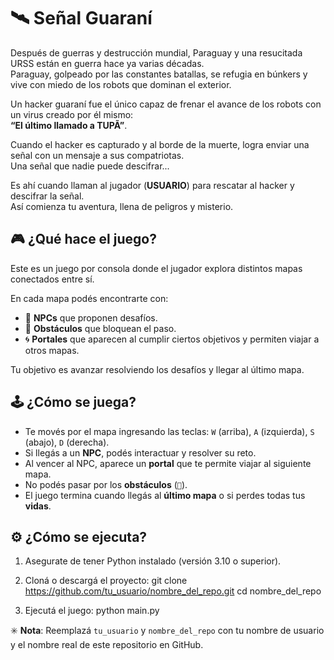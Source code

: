 # 🛰️ Señal Guaraní

Después de guerras y destrucción mundial, Paraguay y una resucitada URSS están en guerra hace ya varias décadas.  
Paraguay, golpeado por las constantes batallas, se refugia en búnkers y vive con miedo de los robots que dominan el exterior.

Un hacker guaraní fue el único capaz de frenar el avance de los robots con un virus creado por él mismo:  
**“El último llamado a TUPÃ”**.

Cuando el hacker es capturado y al borde de la muerte, logra enviar una señal con un mensaje a sus compatriotas.  
Una señal que nadie puede descifrar...

Es ahí cuando llaman al jugador (**USUARIO**) para rescatar al hacker y descifrar la señal.  
Así comienza tu aventura, llena de peligros y misterio.


## 🎮 ¿Qué hace el juego?

Este es un juego por consola donde el jugador explora distintos mapas conectados entre sí.

En cada mapa podés encontrarte con:

- 🤖 **NPCs** que proponen desafíos.  
- 🚧 **Obstáculos** que bloquean el paso.  
- 🌀 **Portales** que aparecen al cumplir ciertos objetivos y permiten viajar a otros mapas.

Tu objetivo es avanzar resolviendo los desafíos y llegar al último mapa.


## 🕹️ ¿Cómo se juega?

- Te movés por el mapa ingresando las teclas: `W` (arriba), `A` (izquierda), `S` (abajo), `D` (derecha).  
- Si llegás a un **NPC**, podés interactuar y resolver su reto.  
- Al vencer al NPC, aparece un **portal** que te permite viajar al siguiente mapa.  
- No podés pasar por los **obstáculos** (`🚧`).  
- El juego termina cuando llegás al **último mapa** o si perdes todas tus **vidas**.


## ⚙️ ¿Cómo se ejecuta?

1. Asegurate de tener Python instalado (versión 3.10 o superior).
2. Cloná o descargá el proyecto:
git clone https://github.com/tu_usuario/nombre_del_repo.git
cd nombre_del_repo

3. Ejecutá el juego:
python main.py

✳️ **Nota**: Reemplazá `tu_usuario` y `nombre_del_repo` con tu nombre de usuario y el nombre real de este repositorio en GitHub.